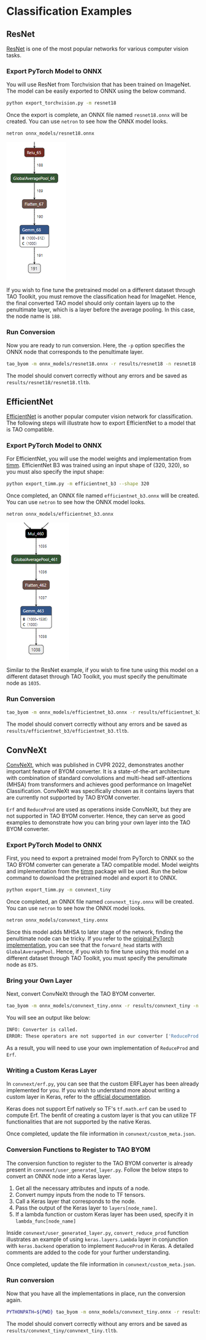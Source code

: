 # Classification Examples

## ResNet
[ResNet](https://arxiv.org/abs/1512.03385) is one of the most popular networks for various computer vision tasks.

### Export PyTorch Model to ONNX
You will use ResNet from Torchvision that has been trained on ImageNet. The model can be easily exported to ONNX using the below command.

```sh
python export_torchvision.py -m resnet18
```

Once the export is complete, an ONNX file named `resnet18.onnx` will be created. You can use `netron` to see how the ONNX model looks.

```sh
netron onnx_models/resnet18.onnx
```

![resnet18](/assets/resnet18.png)

If you wish to fine tune the pretrained model on a different dataset through TAO Toolkit, you must remove the classification head for ImageNet.
Hence, the final converted TAO model should only contain layers up to the penultimate layer, which is a layer before the average pooling. In this case, the node name is `188`.

### Run Conversion
Now you are ready to run conversion. Here, the `-p` option specifies the ONNX node that corresponds to the penultimate layer.

```sh
tao_byom -m onnx_models/resnet18.onnx -r results/resnet18 -n resnet18 -k nvidia_tlt -p 188
```

The model should convert correctly without any errors and be saved as `results/resnet18/resnet18.tltb`.


## EfficientNet
[EfficientNet](https://arxiv.org/abs/1905.11946) is another popular computer vision network for classification. The following steps will illustrate how to
export EfficientNet to a model that is TAO compatible.

### Export PyTorch Model to ONNX
For EfficientNet, you will use the model weights and implementation from [timm](https://github.com/rwightman/pytorch-image-models). EfficientNet B3 was
trained using an input shape of (320, 320), so you must also specify the input shape:

```sh
python export_timm.py -m efficientnet_b3 --shape 320
```

Once completed, an ONNX file named `efficientnet_b3.onnx` will be created. You can use `netron` to see how the ONNX model looks.

```sh
netron onnx_models/efficientnet_b3.onnx
```

![efficientnetb3](/assets/efficientnet_b3.png)

Similar to the ResNet example, if you wish to fine tune using this model on a different dataset through TAO Toolkit, you must specify the penultimate node as `1035`.

### Run Conversion

```sh
tao_byom -m onnx_models/efficientnet_b3.onnx -r results/efficientnet_b3 -n efficientnet_b3 -k nvidia_tlt -p 1035
```

The model should convert correctly without any errors and be saved as `results/efficientnet_b3/efficientnet_b3.tltb`.

## ConvNeXt
[ConvNeXt](https://arxiv.org/abs/2201.03545), which was published in CVPR 2022, demonstrates another important feature of BYOM converter. It is a state-of-the-art
architecture with combination of standard convolutions and multi-head self-attentions (MHSA) from transformers and achieves good performance on ImageNet Classification. ConvNeXt was specifically chosen as it contains layers that are currently not supported by TAO BYOM converter.

`Erf` and `ReduceProd` are used as operations inside ConvNeXt, but they are not supported in TAO BYOM converter. Hence, they can serve as good examples to demonstrate how you
can bring your own layer into the TAO BYOM converter.

### Export PyTorch Model to ONNX
First, you need to export a pretrained model from PyTorch to ONNX so the TAO BYOM converter can generate a TAO compatible model. Model weights and implementation from
the [timm](https://github.com/rwightman/pytorch-image-models) package will be used. Run the below command to download the pretrained model and export it to ONNX.

```sh
python export_timm.py -m convnext_tiny
```

Once completed, an ONNX file named `convnext_tiny.onnx` will be created. You can use `netron` to see how the ONNX model looks.

```sh
netron onnx_models/convnext_tiny.onnx
```

Since this model adds MHSA to later stage of the network, finding the penultimate node can be tricky. If you refer to the [original PyTorch implementation](https://github.com/rwightman/pytorch-image-models/blob/f670d98cb8ec70ed6e03b4be60a18faf4dc913b5/timm/models/convnext.py#L313), you can see that the `forward_head` starts with `GlobalAveragePool`. Hence, if you wish to fine tune using this model on a different dataset through TAO Toolkit, you must specify the penultimate node as `875`.

### Bring your Own Layer
Next, convert ConvNeXt through the TAO BYOM converter.

```sh
tao_byom -m onnx_models/convnext_tiny.onnx -r results/convnext_tiny -n convnext_tiny -k nvidia_tlt -p 875
```

You will see an output like below:

```sh
INFO: Converter is called.
ERROR: These operators are not supported in our converter ['ReduceProd', 'Erf']
```

As a result, you will need to use your own implementation of `ReduceProd` and `Erf`.

### Writing a Custom Keras Layer
In `convnext/erf.py`, you can see that the custom ERFLayer has been already implemented for you. If you wish to understand more about writing a custom layer
in Keras, refer to the [official documentation](https://keras.io/guides/making_new_layers_and_models_via_subclassing/).

Keras does not support Erf natively so TF's `tf.math.erf` can be used to compute Erf. The benfit of creating a custom layer is that you can utilize TF functionalities that are not supported by the native Keras.

Once completed, update the file information in `convnext/custom_meta.json`.

### Conversion Functions to Register to TAO BYOM
The conversion function to register to the TAO BYOM converter is already present in `convnext/user_generated_layer.py`. Follow the below steps to convert an ONNX
node into a Keras layer.

1. Get all the necessary attributes and inputs of a node.
2. Convert numpy inputs from the node to TF tensors.
3. Call a Keras layer that corresponds to the node.
4. Pass the output of the Keras layer to `layers[node_name]`.
5. If a lambda function or custom Keras layer has been used, specify it in `lambda_func[node_name]`

Inside `convnext/user_generated_layer.py`, `convert_reduce_prod` function illustrates an example of using `keras.layers.Lambda` layer in conjunction with `keras.backend` operation to implement `ReduceProd` in Keras. A detailed comments are added to the code for your further understanding.

Once completed, update the file information in `convnext/custom_meta.json`.

### Run conversion
Now that you have all the implementations in place, run the conversion again.

```sh
PYTHONPATH=${PWD} tao_byom -m onnx_models/convnext_tiny.onnx -r results/convnext_tiny -n convnext_tiny -c convnext/custom_meta.json -k nvidia_tlt -p 875
```

The model should convert correctly without any errors and be saved as `results/convnext_tiny/convnext_tiny.tltb`.
